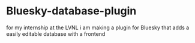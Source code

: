# Bluesky-database-plugin
for my internship at the LVNL i am making a plugin for Bluesky that adds a easily editable database with a frontend
